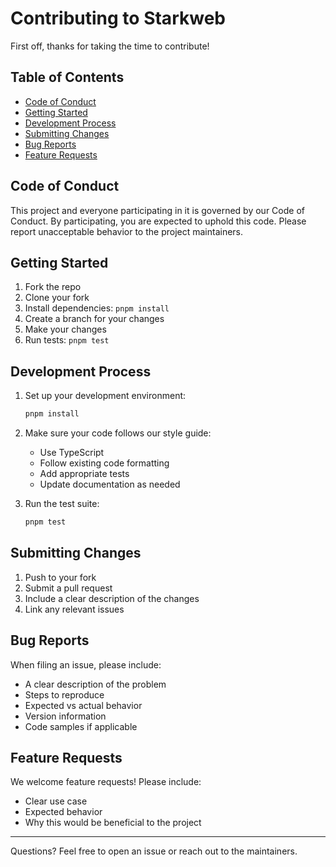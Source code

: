 # Contributing to Starkweb

First off, thanks for taking the time to contribute!

## Table of Contents

- [Code of Conduct](#code-of-conduct)
- [Getting Started](#getting-started)
- [Development Process](#development-process)
- [Submitting Changes](#submitting-changes)
- [Bug Reports](#bug-reports)
- [Feature Requests](#feature-requests)

## Code of Conduct

This project and everyone participating in it is governed by our Code of Conduct. By participating, you are expected to uphold this code. Please report unacceptable behavior to the project maintainers.

## Getting Started

1. Fork the repo
2. Clone your fork
3. Install dependencies: `pnpm install`
4. Create a branch for your changes
5. Make your changes
6. Run tests: `pnpm test`

## Development Process

1. Set up your development environment:
   ```bash
   pnpm install
   ```

2. Make sure your code follows our style guide:
   - Use TypeScript
   - Follow existing code formatting
   - Add appropriate tests
   - Update documentation as needed

3. Run the test suite:
   ```bash
   pnpm test
   ```

## Submitting Changes

1. Push to your fork
2. Submit a pull request
3. Include a clear description of the changes
4. Link any relevant issues

## Bug Reports

When filing an issue, please include:

- A clear description of the problem
- Steps to reproduce
- Expected vs actual behavior
- Version information
- Code samples if applicable

## Feature Requests

We welcome feature requests! Please include:

- Clear use case
- Expected behavior
- Why this would be beneficial to the project

---

Questions? Feel free to open an issue or reach out to the maintainers. 